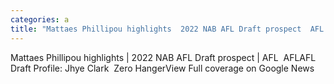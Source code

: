 ```yaml
---
categories: a
title: "Mattaes Phillipou highlights  2022 NAB AFL Draft prospect  AFL  AFL"
---
```

Mattaes Phillipou highlights | 2022 NAB AFL Draft prospect | AFL&nbsp;&nbsp;AFLAFL Draft Profile: Jhye Clark&nbsp;&nbsp;Zero HangerView Full coverage on Google News